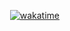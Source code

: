 <p align="right"><a href="https://wakatime.com/badge/github/Homiez09/CS_LAB"><img src="https://wakatime.com/badge/user/24440059-63c6-4941-8705-37b1b600436c/project/5a0fe58a-146b-48a4-8091-819698ebb2bb.svg" alt="wakatime"></a></p>
